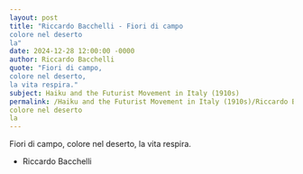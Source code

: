```yaml
---
layout: post
title: "Riccardo Bacchelli - Fiori di campo
colore nel deserto
la"
date: 2024-12-28 12:00:00 -0000
author: Riccardo Bacchelli
quote: "Fiori di campo,
colore nel deserto,
la vita respira."
subject: Haiku and the Futurist Movement in Italy (1910s)
permalink: /Haiku and the Futurist Movement in Italy (1910s)/Riccardo Bacchelli/Riccardo Bacchelli - Fiori di campo
colore nel deserto
la
---
```


Fiori di campo,
colore nel deserto,
la vita respira.

- Riccardo Bacchelli
